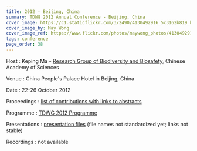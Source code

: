 ```yaml
---
title: 2012 - Beijing, China
summary: TDWG 2012 Annual Conference - Beijing, China
cover_image: https://c1.staticflickr.com/3/2490/4130492916_5c3162b819_b.jpg
cover_image_by: May Wong
cover_image_ref: https://www.flickr.com/photos/maywong_photos/4130492916
tags: conference
page_order: 38
---
```


Host
: Keping Ma - [Research Group of Biodiversity and Biosafety](http://www.biodiv.ibcas.ac.cn/en/index.html), Chinese Academy of Sciences

Venue
: China People's Palace Hotel in Beijing, China

Date
: 22-26 October 2012

Proceedings
: [list of contributions with links to abstracts](https://mbgocs.mobot.org/index.php/tdwg/2012/schedConf/presentations)

Programme
: [TDWG 2012 Programme](https://static.tdwg.org/conferences/2012/tdwg_2012_programme.pdf)

Presentations
: [presentation files](https://static.tdwg.org/conferences/2012/presentations/) (file names not standardized yet; links not stable)

Recordings
: not available
